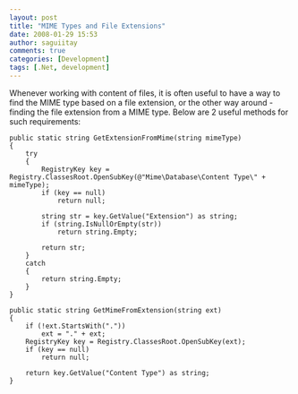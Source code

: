 ```yaml
---
layout: post
title: "MIME Types and File Extensions"
date: 2008-01-29 15:53
author: saguiitay
comments: true
categories: [Development]
tags: [.Net, development]
---
```

Whenever working with content of files, it is often useful to have a way to find the MIME type based on a file extension, or the other way around - finding the file extension from a MIME type. Below are 2 useful methods for such requirements:

``` c#:html:nocontrols:nogutter
public static string GetExtensionFromMime(string mimeType)
{
    try
    {
        RegistryKey key = Registry.ClassesRoot.OpenSubKey(@"Mime\Database\Content Type\" + mimeType);
        if (key == null)
            return null;

        string str = key.GetValue("Extension") as string;
        if (string.IsNullOrEmpty(str))
            return string.Empty;
        
        return str;
    }
    catch
    {
        return string.Empty;
    }
}

public static string GetMimeFromExtension(string ext)
{
    if (!ext.StartsWith("."))
        ext = "." + ext;
    RegistryKey key = Registry.ClassesRoot.OpenSubKey(ext);
    if (key == null)
        return null;

    return key.GetValue("Content Type") as string;
}
```



